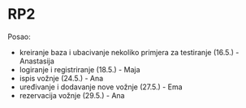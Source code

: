 # RP2

Posao:

- kreiranje baza i ubacivanje nekoliko primjera za testiranje (16.5.) - Anastasija
- logiranje i registriranje (18.5.) - Maja
- ispis vožnje (24.5.) - Ana
- uređivanje i dodavanje nove vožnje (27.5.) - Ema
- rezervacija vožnje (29.5.) - Ana
